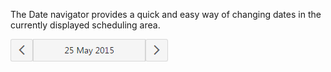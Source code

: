 The Date navigator provides a quick and easy way of changing dates in the currently displayed scheduling area.

![Scheduler View Selector](/images/UiWidgets/Scheduler_ViewNavigator.png)

